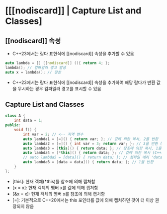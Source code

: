 # [[[nodiscard]] | Capture List and Classes]

## [[nodiscard]] 속성
- C++23에서는 람다 표현식에 [[nodiscard]] 속성을 추가할 수 있음
~~~cpp
auto lambda = [] [[nodiscard]] (){ return 4; };
lambda(); // 컴파일러 경고 발생
auto x = lambda(); // 정상
~~~
- C++23에서는 람다 표현식에 [[nodiscard]] 속성을 추가하여
   해당 람다가 반환 값을 무시하는 경우 컴파일러 경고를 표시할 수 있음

## Capture List and Classes
~~~cpp
class A {
    int data = 1;
public:
    void f() {
        int var = 2; // <-- 지역 변수
        auto lambda1 = [=]() { return var; }; // 값에 의한 복사, 2를 반환
        auto lambda2 = [=]() { int var = 3; return var; }; // 3을 반환 (가장 가까운 범위)
        auto lambda3 = [this]() { return data; }; // 참조에 의한 복사, 1을 반환
        auto lambda4 = [*this]() { return data; }; // 값에 의한 복사 (C++17), 1을 반환
        // auto lambda5 = [data]() { return data; }; // 컴파일 에러 'data'가 보이지 않음
        auto lambda6 = [data = data]() { return data; }; // 1을 반환
    }
};
~~~
- [this]: 현재 객체(*this)를 참조에 의해 캡처함
- [x = x]: 현재 객체의 멤버 x를 값에 의해 캡처함
- [&x = x]: 현재 객체의 멤버 x를 참조에 의해 캡처함
- [=]: 기본적으로 C++20에서는 this 포인터를 값에 의해 캡처하던 것이 더 이상 권장되지 않음
